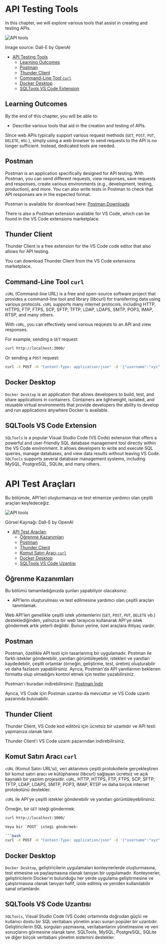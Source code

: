 # API Testing Tools

In this chapter, we will explore various tools that assist in creating and testing APIs.

![API tools](API-tools.webp)

Image source: Dall-E by OpenAI

- [API Testing Tools](#api-testing-tools)
  - [Learning Outcomes](#learning-outcomes)
  - [Postman](#postman)
  - [Thunder Client](#thunder-client)
  - [Command-Line Tool `curl`](#command-line-tool-curl)
  - [Docker Desktop](#docker-desktop)
  - [SQLTools VS Code Extension](#sqltools-vs-code-extension)

## Learning Outcomes

By the end of this chapter, you will be able to:

- Describe various tools that aid in the creation and testing of APIs.

Since web APIs typically support various request methods (`GET`, `POST`, `PUT`, `DELETE`, etc.), simply using a web browser to send requests to the API is no longer sufficient. Instead, dedicated tools are needed.

## Postman

Postman is an application specifically designed for API testing. With Postman, you can send different requests, view responses, save requests and responses, create various environments (e.g., development, testing, production), and more. You can also write tests in Postman to check that API responses are in the expected format.

Postman is available for download here: [Postman Downloads](https://www.postman.com/downloads/)

There is also a Postman extension available for VS Code, which can be found in the VS Code extensions marketplace.

## Thunder Client

Thunder Client is a free extension for the VS Code code editor that also allows for API testing.

You can download Thunder Client from the VS Code extensions marketplace.

## Command-Line Tool `curl`

`cURL` (Command-line URL) is a free and open-source software project that provides a command-line tool and library (libcurl) for transferring data using various protocols. `cURL` supports many internet protocols, including HTTP, HTTPS, FTP, FTPS, SCP, SFTP, TFTP, LDAP, LDAPS, SMTP, POP3, IMAP, RTSP, and many others.

With `cURL`, you can effectively send various requests to an API and view responses.

For example, sending a `GET` request:

```bash
curl http://localhost:3000/
```

Or sending a `POST` request:

```bash
curl -X POST -H "Content-Type: application/json" -d '{"username":"xyz","password":"xyz"}' http://localhost:3000/login
```

## Docker Desktop

`Docker Desktop` is an application that allows developers to build, test, and share applications in containers. Containers are lightweight, isolated, and reusable virtual environments that provide developers the ability to develop and run applications anywhere Docker is available.

## SQLTools VS Code Extension

`SQLTools` is a popular Visual Studio Code (VS Code) extension that offers a powerful and user-friendly SQL database management tool directly within the VS Code environment. It allows developers to write and execute SQL queries, manage databases, and view data results without leaving VS Code. `SQLTools` supports several database management systems, including MySQL, PostgreSQL, SQLite, and many others.

# API Test Araçları

Bu bölümde, API'leri oluşturmanıza ve test etmenize yardımcı olan çeşitli araçları keşfedeceğiz.

![API tools](API-tools.webp)

Görsel Kaynağı: Dall-E by OpenAI

- [API Test Araçları](#api-test-araçları)
  - [Öğrenme Kazanımları](#öğrenme-kazanımları)
  - [Postman](#postman)
  - [Thunder Client](#thunder-client)
  - [Komut Satırı Aracı `curl`](#komut-satırı-aracı-curl)
  - [Docker Desktop](#docker-desktop)
  - [SQLTools VS Code Uzantısı](#sqltools-vs-code-uzantısı)

## Öğrenme Kazanımları

Bu bölümü tamamladığınızda şunları yapabiliyor olacaksınız:

- API'lerin oluşturulması ve test edilmesine yardımcı olan çeşitli araçları tanımlamak.

Web API'leri genellikle çeşitli istek yöntemlerini (`GET`, `POST`, `PUT`, `DELETE` vb.) desteklediğinden, yalnızca bir web tarayıcısı kullanarak API'ye istek göndermek artık yeterli değildir. Bunun yerine, özel araçlara ihtiyaç vardır.

## Postman

Postman, özellikle API testi için tasarlanmış bir uygulamadır. Postman ile farklı istekler gönderebilir, yanıtları görüntüleyebilir, istekleri ve yanıtları kaydedebilir, çeşitli ortamlar (örneğin, geliştirme, test, üretim) oluşturabilir ve daha fazlasını yapabilirsiniz. Ayrıca, Postman'da API yanıtlarının beklenen formatta olup olmadığını kontrol etmek için testler yazabilirsiniz.

Postman'ı buradan indirebilirsiniz: [Postman İndir](https://www.postman.com/downloads/)

Ayrıca, VS Code için Postman uzantısı da mevcuttur ve VS Code uzantı pazarında bulunabilir.

## Thunder Client

Thunder Client, VS Code kod editörü için ücretsiz bir uzantıdır ve API testi yapmanıza olanak tanır.

Thunder Client'ı VS Code uzantı pazarından indirebilirsiniz.

## Komut Satırı Aracı `curl`

`cURL` (Komut Satırı URL'si), veri aktarımını çeşitli protokollerle gerçekleştiren bir komut satırı aracı ve kütüphanesi (libcurl) sağlayan ücretsiz ve açık kaynaklı bir yazılım projesidir. `cURL`, HTTP, HTTPS, FTP, FTPS, SCP, SFTP, TFTP, LDAP, LDAPS, SMTP, POP3, IMAP, RTSP ve daha birçok internet protokolünü destekler.

`cURL` ile API'ye çeşitli istekler gönderebilir ve yanıtları görüntüleyebilirsiniz.

Örneğin, bir `GET` isteği göndermek:

```bash
curl http://localhost:3000/

Veya bir `POST` isteği göndermek:

```bash
curl -X POST -H "Content-Type: application/json" -d '{"username":"xyz","password":"xyz"}' http://localhost:3000/login
```
## Docker Desktop
`Docker Desktop`, geliştiricilerin uygulamaları konteynerlerde oluşturmasına, test etmesine ve paylaşmasına olanak tanıyan bir uygulamadır. Konteynerler, geliştiricilerin Docker'ın bulunduğu her yerde uygulama geliştirmesine ve çalıştırmasına olanak tanıyan hafif, izole edilmiş ve yeniden kullanılabilir sanal ortamlardır.

## SQLTools VS Code Uzantısı
`SQLTools`, Visual Studio Code (VS Code) ortamında doğrudan güçlü ve kullanıcı dostu bir SQL veritabanı yönetim aracı sunan popüler bir uzantıdır. Geliştiricilerin SQL sorguları yazmasına, veritabanlarını yönetmesine ve veri sonuçlarını görmesine olanak tanır. SQLTools, MySQL, PostgreSQL, SQLite ve diğer birçok veritabanı yönetim sistemini destekler.


